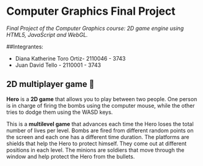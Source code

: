 # Computer Graphics Final Project
_Final Project of the Computer Graphics course: 2D game engine using HTML5, JavaScript and WebGL._

##Integrantes:
* Diana Katherine Toro Ortiz- 2110046 - 3743
* Juan David Tello - 2110001 - 3743

## 2D multiplayer game 🚀

**Hero** is a **2D game** that allows you to play between two people. One person is in charge of firing the bombs using the computer mouse, while the other tries to dodge them using the WASD keys.

This is a **multilevel game** that advances each time the Hero loses the total number of lives per level. Bombs are fired from different random points on the screen and each one has a different time duration. The platforms are shields that help the Hero to protect himself. They come out at different positions in each level. The minions are soldiers that move through the window and help protect the Hero from the bullets.
